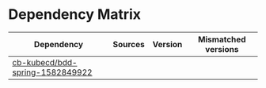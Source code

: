 # Dependency Matrix

Dependency | Sources | Version | Mismatched versions
---------- | ------- | ------- | -------------------
[cb-kubecd/bdd-spring-1582849922](https://github.com/cb-kubecd/bdd-spring-1582849922.git) |  | []() | 
